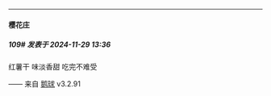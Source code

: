 ﻿
*****

####  樱花庄  
##### 109#       发表于 2024-11-29 13:36

红薯干 味淡香甜 吃完不难受

—— 来自 [鹅球](https://www.pgyer.com/GcUxKd4w) v3.2.91

